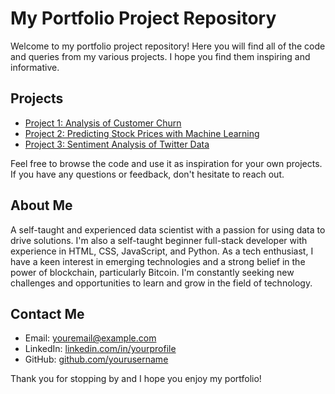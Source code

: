 # My Portfolio Project Repository
Welcome to my portfolio project repository! Here you will find all of the code and queries from my various projects. I hope you find them inspiring and informative.

## Projects

- [Project 1: Analysis of Customer Churn](https://github.com/yourusername/project1)
- [Project 2: Predicting Stock Prices with Machine Learning](https://github.com/yourusername/project2)
- [Project 3: Sentiment Analysis of Twitter Data](https://github.com/yourusername/project3)

Feel free to browse the code and use it as inspiration for your own projects. If you have any questions or feedback, don't hesitate to reach out.

## About Me

A self-taught and experienced data scientist with a passion for using data to drive solutions. I'm also a self-taught beginner full-stack developer with experience in HTML, CSS, JavaScript, and Python. As a tech enthusiast, I have a keen interest in emerging technologies and a strong belief in the power of blockchain, particularly Bitcoin. I'm constantly seeking new challenges and opportunities to learn and grow in the field of technology.

## Contact Me

- Email: [youremail@example.com](mailto:nafisaidris413@gmail.com)
- LinkedIn: [linkedin.com/in/yourprofile](https://www.linkedin.com/in/nafisa-lawal-idris/)
- GitHub: [github.com/yourusername](https://github.com/elfeenah)

Thank you for stopping by and I hope you enjoy my portfolio!
